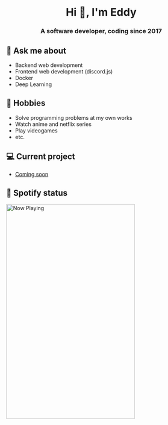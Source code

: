 <h1 align="center">Hi 👋, I'm Eddy</h1>
<h3 align="center">A software developer, coding since 2017</h3>

## 💬 Ask me about
- Backend web development
- Frontend web development (discord.js)
- Docker
- Deep Learning

## 📅 Hobbies
- Solve programming problems at my own works
- Watch anime and netflix series
- Play videogames
- etc.

## 💻 Current project
- [Coming soon](link)

## 🎵 Spotify status

<a href="https://jvillegasd-spotify.vercel.app/api/song/?opened">
  <img src="https://jvillegasd-spotify.vercel.app/api/song" width="341" height="571" alt="Now Playing">
</a>

<!-- <div id = "some_issues">
  <p>It is a little list of problems you can face while implementing this kind of stuff</p>
  <ul id = "problem_list">
    <li>
      Github tend to cache anonymized URL, so you should visit this link if you have problem with image cache.
      https://docs.github.com/es/github/authenticating-to-github/about-anonymized-image-urls
    </li>
    <li>
      When you wrap your HTML in SVG/foreignObject maybe nothing show up. You can solve this issue visiting this link.
      https://stackoverflow.com/questions/13848039/svg-foreignobject-contents-do-not-display-unless-plain-text
    </li>
  </ul>
</div> -->
